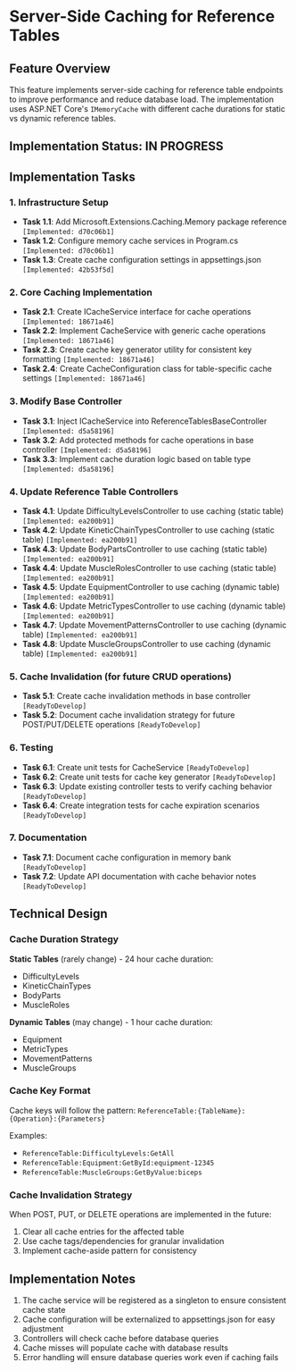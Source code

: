 # Server-Side Caching for Reference Tables

## Feature Overview

This feature implements server-side caching for reference table endpoints to improve performance and reduce database load. The implementation uses ASP.NET Core's `IMemoryCache` with different cache durations for static vs dynamic reference tables.

## Implementation Status: IN PROGRESS

## Implementation Tasks

### 1. Infrastructure Setup
- **Task 1.1**: Add Microsoft.Extensions.Caching.Memory package reference `[Implemented: d70c06b1]`
- **Task 1.2**: Configure memory cache services in Program.cs `[Implemented: d70c06b1]`
- **Task 1.3**: Create cache configuration settings in appsettings.json `[Implemented: 42b53f5d]`

### 2. Core Caching Implementation
- **Task 2.1**: Create ICacheService interface for cache operations `[Implemented: 18671a46]`
- **Task 2.2**: Implement CacheService with generic cache operations `[Implemented: 18671a46]`
- **Task 2.3**: Create cache key generator utility for consistent key formatting `[Implemented: 18671a46]`
- **Task 2.4**: Create CacheConfiguration class for table-specific cache settings `[Implemented: 18671a46]`

### 3. Modify Base Controller
- **Task 3.1**: Inject ICacheService into ReferenceTablesBaseController `[Implemented: d5a58196]`
- **Task 3.2**: Add protected methods for cache operations in base controller `[Implemented: d5a58196]`
- **Task 3.3**: Implement cache duration logic based on table type `[Implemented: d5a58196]`

### 4. Update Reference Table Controllers
- **Task 4.1**: Update DifficultyLevelsController to use caching (static table) `[Implemented: ea200b91]`
- **Task 4.2**: Update KineticChainTypesController to use caching (static table) `[Implemented: ea200b91]`
- **Task 4.3**: Update BodyPartsController to use caching (static table) `[Implemented: ea200b91]`
- **Task 4.4**: Update MuscleRolesController to use caching (static table) `[Implemented: ea200b91]`
- **Task 4.5**: Update EquipmentController to use caching (dynamic table) `[Implemented: ea200b91]`
- **Task 4.6**: Update MetricTypesController to use caching (dynamic table) `[Implemented: ea200b91]`
- **Task 4.7**: Update MovementPatternsController to use caching (dynamic table) `[Implemented: ea200b91]`
- **Task 4.8**: Update MuscleGroupsController to use caching (dynamic table) `[Implemented: ea200b91]`

### 5. Cache Invalidation (for future CRUD operations)
- **Task 5.1**: Create cache invalidation methods in base controller `[ReadyToDevelop]`
- **Task 5.2**: Document cache invalidation strategy for future POST/PUT/DELETE operations `[ReadyToDevelop]`

### 6. Testing
- **Task 6.1**: Create unit tests for CacheService `[ReadyToDevelop]`
- **Task 6.2**: Create unit tests for cache key generator `[ReadyToDevelop]`
- **Task 6.3**: Update existing controller tests to verify caching behavior `[ReadyToDevelop]`
- **Task 6.4**: Create integration tests for cache expiration scenarios `[ReadyToDevelop]`

### 7. Documentation
- **Task 7.1**: Document cache configuration in memory bank `[ReadyToDevelop]`
- **Task 7.2**: Update API documentation with cache behavior notes `[ReadyToDevelop]`

## Technical Design

### Cache Duration Strategy

**Static Tables** (rarely change) - 24 hour cache duration:
- DifficultyLevels
- KineticChainTypes
- BodyParts
- MuscleRoles

**Dynamic Tables** (may change) - 1 hour cache duration:
- Equipment
- MetricTypes
- MovementPatterns
- MuscleGroups

### Cache Key Format
Cache keys will follow the pattern: `ReferenceTable:{TableName}:{Operation}:{Parameters}`

Examples:
- `ReferenceTable:DifficultyLevels:GetAll`
- `ReferenceTable:Equipment:GetById:equipment-12345`
- `ReferenceTable:MuscleGroups:GetByValue:biceps`

### Cache Invalidation Strategy
When POST, PUT, or DELETE operations are implemented in the future:
1. Clear all cache entries for the affected table
2. Use cache tags/dependencies for granular invalidation
3. Implement cache-aside pattern for consistency

## Implementation Notes

1. The cache service will be registered as a singleton to ensure consistent cache state
2. Cache configuration will be externalized to appsettings.json for easy adjustment
3. Controllers will check cache before database queries
4. Cache misses will populate cache with database results
5. Error handling will ensure database queries work even if caching fails